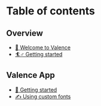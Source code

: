 # Table of contents

## Overview

* [👋 Welcome to Valence](README.md)
* [🏄♂ Getting started](overview/getting-started.md)

## Valence App

* [📱 Getting started](valence-app/getting-started.md)
* [✍ Using custom fonts](valence-app/using-custom-fonts.md)
